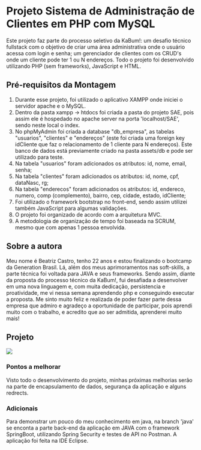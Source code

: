# Projeto Sistema de Administração de Clientes em PHP com MySQL

Este projeto faz parte do processo seletivo da KaBum!: um desafio técnico fullstack com o objetivo de criar uma área administrativa onde o usuário acessa com login e senha; um gerenciador de clientes com os CRUD's onde um cliente pode ter 1 ou N endereços. Todo o projeto foi desenvolvido utilizando PHP (sem frameworks), JavaScript e HTML. 

## Pré-requisitos da Montagem

1. Durante esse projeto, foi utilizado o aplicativo XAMPP onde iniciei o servidor apache e o MySQL. 
2. Dentro da pasta xampp -> htdocs foi criada a pasta do projeto SAE, pois assim ele é hospedado no apache server na porta 'localhost/SAE', sendo neste local o index.
3. No phpMyAdmin foi criada a database "db_empresa", as tabelas "usuarios", "clientes" e "endereços" (este foi criada uma foreign key idCliente que faz o relacionamento de 1 cliente para N endereços). Este banco de dados está previamente criado na pasta assets/db e pode ser utilizado para teste.
4. Na tabela "usuarios" foram adicionados os atributos: id, nome, email, senha;
5. Na tabela "clientes" foram adicionados os atributos: id, nome, cpf, dataNasc, rg;
6. Na tabela "enderecos" foram adicionados os atributos: id, endereco, numero, comp (complemento), bairro, cep, cidade, estado, idCliente;
7. Foi utilizado o framework bootstrap no front-end, sendo assim utilizei também JavaScript para algumas validações. 
8. O projeto foi organizado de acordo com a arquitetura MVC.
9. A metodologia de organização de tempo foi baseada na SCRUM, mesmo que com apenas 1 pessoa envolvida.

## Sobre a autora

Meu nome é Beatriz Castro, tenho 22 anos e estou finalizando o bootcamp da Generation Brasil. Lá, além dos meus aprimoramentos nas soft-skills, a parte técnica foi voltada para JAVA e seus frameworks. Sendo assim, diante da proposta do processo técnico da KaBum!, fui desafiada a desenvolver em uma nova linguagem e, com muita dedicação, persistencia e proatividade, me vi nessa semana aprendendo php e conseguindo executar a proposta. Me sinto muito feliz e realizada de poder fazer parte dessa empresa que admiro e agradeço a oportunidade de participar, pois aprendi muito com o trabalho, e acredito que ao ser admitida, aprenderei muito mais! 

## Projeto

<img  src="https://imgur.com/CUqzGPH.gif">

### Pontos a melhorar

Visto todo o desenvolvimento do projeto, minhas próximas melhorias serão na parte de encapsulamento de dados, segurança da aplicação e alguns redrects.

### Adicionais

Para demonstrar um pouco do meu conhecimento em java, na branch 'java' se enconta a parte back-end da aplicação em JAVA com o framework SpringBoot, utilizando Spring Security e testes de API no Postman. A aplicação foi feita na IDE Eclipse. 
